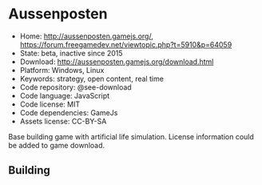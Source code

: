# Aussenposten

- Home: http://aussenposten.gamejs.org/, https://forum.freegamedev.net/viewtopic.php?t=5910&p=64059
- State: beta, inactive since 2015
- Download: http://aussenposten.gamejs.org/download.html
- Platform: Windows, Linux
- Keywords: strategy, open content, real time
- Code repository: @see-download
- Code language: JavaScript
- Code license: MIT
- Code dependencies: GameJs
- Assets license: CC-BY-SA

Base building game with artificial life simulation.
License information could be added to game download.

## Building
